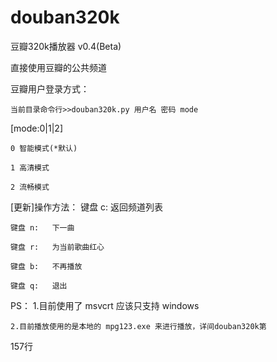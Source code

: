 douban320k
==========

豆瓣320k播放器 v0.4(Beta)

直接使用豆瓣的公共频道

豆瓣用户登录方式：

	
	当前目录命令行>>douban320k.py 用户名 密码 mode
	
[mode:0|1|2]
	
	0 智能模式(*默认)
	
	1 高清模式
	
	2 流畅模式

[更新]操作方法：
	键盘 c:	返回频道列表
	
	键盘 n:	下一曲
	
	键盘 r:	为当前歌曲红心
	
	键盘 b:	不再播放
	
	键盘 q:	退出

PS：
	1.目前使用了 msvcrt 应该只支持 windows
	
	2.目前播放使用的是本地的 mpg123.exe 来进行播放，详间douban320k第
157行
